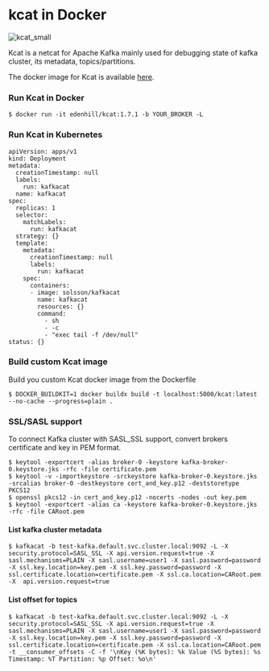 # kcat in Docker
![kcat_small](https://github.com/Dwijad/kafkacat/assets/12824049/2070ad85-5e41-456d-8360-f83a2ff42501)

Kcat is a netcat for Apache Kafka mainly used for debugging state of kafka cluster, its metadata, topics/partitions.

The docker image for Kcat is available [here](https://hub.docker.com/r/solsson/kafka/tags).

### Run Kcat in Docker

    $ docker run -it edenhill/kcat:1.7.1 -b YOUR_BROKER -L

### Run Kcat in Kubernetes

    apiVersion: apps/v1
    kind: Deployment
    metadata:
      creationTimestamp: null
      labels:
        run: kafkacat
      name: kafkacat
    spec:
      replicas: 1
      selector:
        matchLabels:
          run: kafkacat
      strategy: {}
      template:
        metadata:
          creationTimestamp: null
          labels:
            run: kafkacat
        spec:
          containers:
          - image: solsson/kafkacat
            name: kafkacat
            resources: {}
            command:
              - sh
              - -c
              - "exec tail -f /dev/null"
    status: {}

### Build custom Kcat image
 
Build you custom Kcat docker image from the Dockerfile

    $ DOCKER_BUILDKIT=1 docker buildx build -t localhost:5000/kcat:latest  --no-cache --progress=plain .

### SSL/SASL support

To connect Kafka cluster with SASL_SSL support, convert brokers certificate and key in PEM format.

    $ keytool -exportcert -alias broker-0 -keystore kafka-broker-0.keystore.jks -rfc -file certificate.pem
    $ keytool -v -importkeystore -srckeystore kafka-broker-0.keystore.jks -srcalias broker-0 -destkeystore cert_and_key.p12 -deststoretype PKCS12
    $ openssl pkcs12 -in cert_and_key.p12 -nocerts -nodes -out key.pem
    $ keytool -exportcert -alias ca -keystore kafka-broker-0.keystore.jks -rfc -file CARoot.pem

#### List kafka cluster metadata

    $ kafkacat -b test-kafka.default.svc.cluster.local:9092 -L -X security.protocol=SASL_SSL -X api.version.request=true -X sasl.mechanisms=PLAIN -X sasl.username=user1 -X sasl.password=password -X ssl.key.location=key.pem -X ssl.key.password=password -X ssl.certificate.location=certificate.pem -X ssl.ca.location=CARoot.pem  -X  api.version.request=true

#### List offset for topics

    $ kafkacat -b test-kafka.default.svc.cluster.local:9092 -L -X security.protocol=SASL_SSL -X api.version.request=true -X sasl.mechanisms=PLAIN -X sasl.username=user1 -X sasl.password=password -X ssl.key.location=key.pem -X ssl.key.password=password -X ssl.certificate.location=certificate.pem -X ssl.ca.location=CARoot.pem  -t __consumer_offsets -C -f '\nKey (%K bytes): %k Value (%S bytes): %s Timestamp: %T Partition: %p Offset: %o\n'


<!--stackedit_data:
eyJoaXN0b3J5IjpbLTM4ODUxOTY4LDE0NjY4MjgxMjUsLTMwNz
E5Mzk4NV19
-->